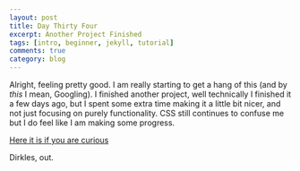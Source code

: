 ```yaml
---
layout: post
title: Day Thirty Four
excerpt: Another Project Finished
tags: [intro, beginner, jekyll, tutorial]
comments: true
category: blog
---
```


Alright, feeling pretty good. I am really starting to get a hang of this (and by _this_ I mean, Googling). I finished another project, well technically I finished it a few days ago, but I spent some extra time making it a little bit nicer, and not just focusing on purely functionality. CSS still continues to confuse me but I do feel like I am making some progress.

[Here it is if you are curious](https://codepen.io/dirkles68/pen/gOMaZbv)

Dirkles, out.
